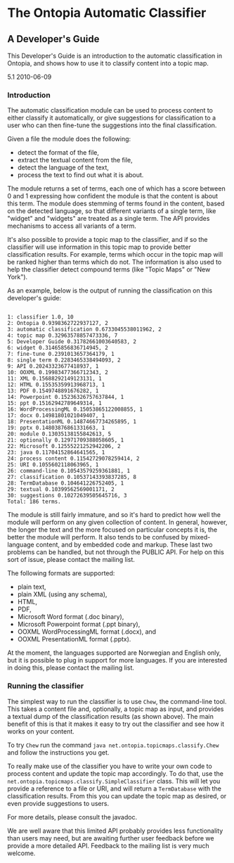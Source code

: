 The Ontopia Automatic Classifier
================================

A Developer's Guide
-------------------

<p class="introduction">
This Developer's Guide is an introduction to the automatic classification in Ontopia, and shows how
to use it to classify content into a topic map.
</p>

<span class="version">5.1 2010-06-09</p>

### Introduction ###

The automatic classification module can be used to process content to either classify it
automatically, or give suggestions for classification to a user who can then fine-tune the
suggestions into the final classification.

Given a file the module does the following:

*  detect the format of the file,
*  extract the textual content from the file,
*  detect the language of the text,
*  process the text to find out what it is about.

The module returns a set of terms, each one of which has a score between 0 and 1 expressing how
confident the module is that the content is about this term. The module does stemming of terms found
in the content, based on the detected language, so that different variants of a single term, like
"widget" and "widgets" are treated as a single term. The API provides mechanisms to access all
variants of a term.

It's also possible to provide a topic map to the classifier, and if so the classifier will use
information in this topic map to provide better classification results. For example, terms which
occur in the topic map will be ranked higher than terms which do not. The information is also used
to help the classifier detect compound terms (like "Topic Maps" or "New York").

As an example, below is the output of running the classification on this developer's guide:

````

1: classifier 1.0, 10
2: Ontopia 0.9398362722937127, 2
3: automatic classification 0.6733045538011962, 2
4: topic map 0.32963578857473336, 7
5: Developer Guide 0.31782661003640583, 2
6: widget 0.31465856836714945, 2
7: fine-tune 0.2391013657364179, 1
8: single term 0.2283465338494093, 2
9: API 0.20243323677418937, 1
10: OOXML 0.19983477366712343, 2
11: XML 0.15688292149123131, 1
12: HTML 0.15535359913968713, 1
13: PDF 0.1549748891676282, 1
14: Powerpoint 0.15236326757637844, 1
15: ppt 0.15162942789649314, 1
16: WordProcessingML 0.15053865122008855, 1
17: docx 0.14981801021049407, 1
18: PresentationML 0.14874667734265895, 1
19: pptx 0.14803876861331663, 1
20: module 0.13035138155842613, 5
21: optionally 0.12971709388058605, 1
22: Microsoft 0.12555221252942206, 2
23: java 0.11704152864641565, 1
24: process content 0.11542729078259414, 2
25: URI 0.1055602118063965, 1
26: command-line 0.10543579259361881, 1
27: classification 0.10537143393837285, 8
28: TermDatabase 0.104641226752405, 1
29: textual 0.10399562569001171, 2
30: suggestions 0.10272639505645716, 3
Total: 186 terms.

````

The module is still fairly immature, and so it's hard to predict how well the module will perform on
any given collection of content. In general, however, the longer the text and the more focused on
particular concepts it is, the better the module will perform. It also tends to be confused by
mixed-language content, and by embedded code and markup. These last two problems can be handled, but
not through the PUBLIC API. For help on this sort of issue, please contact the mailing
list.

The following formats are supported:

*  plain text,
*  plain XML (using any schema),
*  HTML,
*  PDF,
*  Microsoft Word format (.doc binary),
*  Microsoft Powerpoint format (.ppt binary),
*  OOXML WordProcessingML format (.docx), and
*  OOXML PresentationML format (.pptx).

At the moment, the languages supported are Norwegian and English only, but it is possible to plug in
support for more languages. If you are interested in doing this, please contact the mailing
list.

### Running the classifier ###

The simplest way to run the classifier is to use `Chew`, the command-line tool. This takes a content
file and, optionally, a topic map as input, and provides a textual dump of the classification
results (as shown above). The main benefit of this is that it makes it easy to try out the
classifier and see how it works on your content.

To try `Chew` run the command `java net.ontopia.topicmaps.classify.Chew` and follow the instructions
you get.

To really make use of the classifier you have to write your own code to process content and update
the topic map accordingly. To do that, use the `net.ontopia.topicmaps.classify.SimpleClassifier`
class. This will let you provide a reference to a file or URI, and will return a `TermDatabase` with
the classification results. From this you can update the topic map as desired, or even provide
suggestions to users.

For more details, please consult the javadoc.

We are well aware that this limited API probably provides less functionality than users may need,
but are awaiting further user feedback before we provide a more detailed API. Feedback to the
mailing list is very much welcome.


